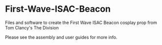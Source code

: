 # First-Wave-ISAC-Beacon
Files and software to create the First Wave ISAC Beacon cosplay prop from Tom Clancy's The Division

Please see the assembly and user guides for more info.
